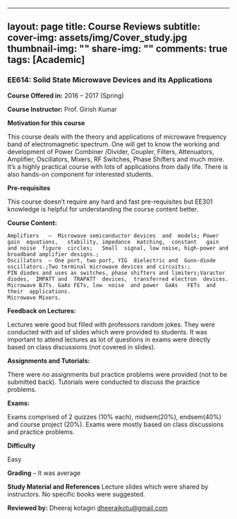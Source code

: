  ---
layout: page
title: Course Reviews
subtitle:
cover-img: assets/img/Cover_study.jpg
thumbnail-img: ""
share-img: ""
comments: true
tags: [Academic]
---



### EE614: Solid State Microwave Devices and its Applications

**Course Offered in:**
 2016 – 2017 (Spring)

**Course Instructor:** Prof. Girish Kumar

**Motivation for this course**

This course deals with the theory and applications of microwave frequency band of electromagnetic spectrum. One will get to know the working and development of Power Combiner /Divider, Coupler, Filters, Attenuators, Amplifier, Oscillators, Mixers, RF Switches, Phase Shifters and much more. It’s a highly practical course with lots of applications from daily life. There is also hands-on component for interested students.  

**Pre-requisites**

This course doesn’t require any hard and fast pre-requisites but EE301 knowledge is helpful for understanding the course content better.  

**Course Content:**

    Amplifiers   –  Microwave semiconductor devices  and  models; Power  gain  equations,   stability, impedance  matching,  constant   gain  and noise  figure  circles;   Small  signal, low noise, high-power and broadband amplifier designs.;
    Oscillators  – One port, two port, YIG  dielectric and  Gunn-diode oscillators.;Two terminal microwave devices and circuits:;
    PIN diodes and uses as switches, phase shifters and limiters;Varactor  diodes,  IMPATT and  TRAPATT  devices,  transferred electron  devices.
    Microwave BJTs. GaAs FETs, low  noise  and power  GaAs   FETs  and  their  applications.
    Microwave Mixers.

**Feedback on Lectures:**

Lectures were good but filled with professors random jokes. They were conducted with aid of slides which were provided to students. It was important to attend lectures as lot of questions in exams were directly based on class discussions (not covered in slides).

**Assignments and Tutorials:**

There were no assignments but practice problems were provided (not to be submitted back). Tutorials were conducted to discuss the practice problems.

**Exams:**

Exams comprised of 2 quizzes (10% each), midsem(20%), endsem(40%) and course project (20%). Exams were mostly based on class discussions and practice problems.

**Difficulty**

Easy

**Grading** – It was average

**Study Material and References** 
Lecture slides which were shared by instructors. No specific books were suggested.

**Reviewed by:**
Dheeraj kotagiri <dheerajkotu@gmail.com>

